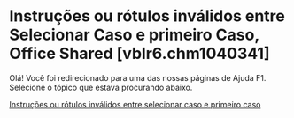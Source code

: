 
# Instruções ou rótulos inválidos entre Selecionar Caso e primeiro Caso, Office Shared [vblr6.chm1040341]

Olá! Você foi redirecionado para uma das nossas páginas de Ajuda F1. Selecione o tópico que estava procurando abaixo.

[Instruções ou rótulos inválidos entre selecionar caso e primeiro caso](http://msdn.microsoft.com/library/d43e2a82-7f04-cae9-34bf-e4c819c02c74%28Office.15%29.aspx)
